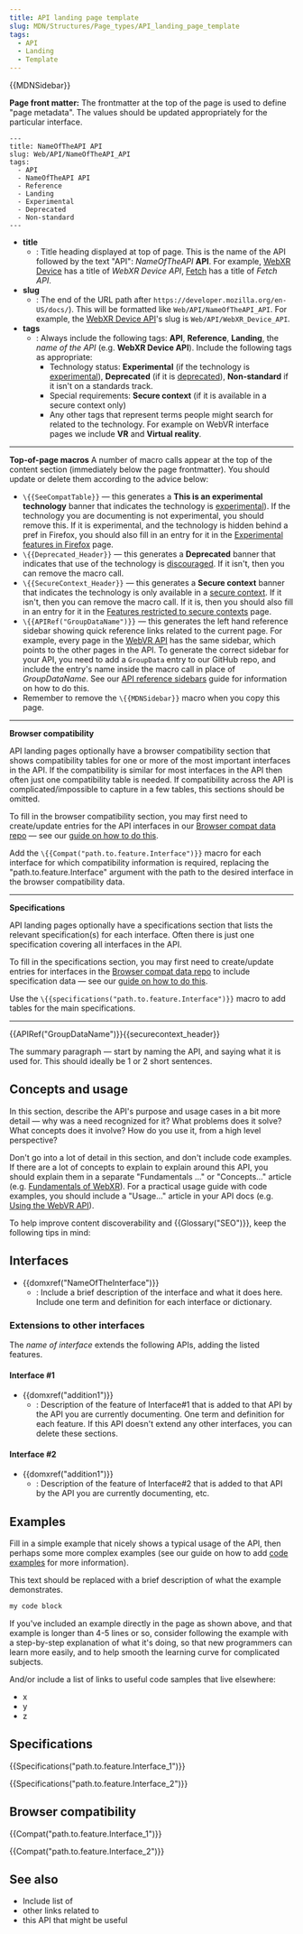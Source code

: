 ```yaml
---
title: API landing page template
slug: MDN/Structures/Page_types/API_landing_page_template
tags:
  - API
  - Landing
  - Template
---
```

{{MDNSidebar}}

**Page front matter:**
The frontmatter at the top of the page is used to define "page metadata".
The values should be updated appropriately for the particular interface.

```
---
title: NameOfTheAPI API
slug: Web/API/NameOfTheAPI_API
tags:
  - API
  - NameOfTheAPI API
  - Reference
  - Landing
  - Experimental
  - Deprecated
  - Non-standard
---
```

- **title**
  - : Title heading displayed at top of page.
      This is the name of the API followed by the text "API": _NameOfTheAPI_ **API**.
      For example, [WebXR Device](/en-US/docs/Web/API/WebXR_Device_API) has a title of _WebXR Device API_, [Fetch](/en-US/docs/Web/API/Fetch_API) has a title of _Fetch API_.
- **slug**
  - : The end of the URL path after `https://developer.mozilla.org/en-US/docs/`).
      This will be formatted like `Web/API/NameOfTheAPI_API`.
      For example, the [WebXR Device API](/en-US/docs/Web/API/WebVR_API)'s slug is `Web/API/WebXR_Device_API`.
- **tags**
  - : Always include the following tags: **API**, **Reference**, **Landing**,  the _name of the API_ (e.g. **WebXR Device API**).
      Include the following tags as appropriate:
      - Technology status: **Experimental** (if the technology is [experimental](/en-US/docs/MDN/Guidelines/Conventions_definitions#experimental)), **Deprecated** (if it is [deprecated](/en-US/docs/MDN/Guidelines/Conventions_definitions#deprecated_and_obsolete)), **Non-standard** if it isn't on a standards track.
      - Special requirements: **Secure context** (if it is available in a secure context only)
      - Any other tags that represent terms people might search for related to the technology.
        For example on WebVR interface pages we include **VR** and **Virtual reality**.

---

**Top-of-page macros**
A number of macro calls appear at the top of the content section (immediately below the page frontmatter).
You should update or delete them according to the advice below:
- `\{{SeeCompatTable}}` — this generates a **This is an experimental technology** banner that indicates the technology is [experimental](/en-US/docs/MDN/Guidelines/Conventions_definitions#experimental)).
  If the technology you are documenting is not experimental, you should remove this.
  If it is experimental, and the technology is hidden behind a pref in Firefox, you should also fill in an entry for it in the [Experimental features in Firefox](/en-US/docs/Mozilla/Firefox/Experimental_features) page.
- `\{{Deprecated_Header}}` — this generates a **Deprecated** banner that indicates that use of the technology is [discouraged](/en-US/docs/MDN/Guidelines/Conventions_definitions#deprecated_and_obsolete).
  If it isn't, then you can remove the macro call.
- `\{{SecureContext_Header}}` — this generates a **Secure context** banner that indicates the technology is only available in a [secure context](/en-US/docs/Web/Security/Secure_Contexts).
  If it isn't, then you can remove the macro call.
  If it is, then you should also fill in an entry for it in the [Features restricted to secure contexts](/en-US/docs/Web/Security/Secure_Contexts/features_restricted_to_secure_contexts) page.
- `\{{APIRef("GroupDataName")}}` — this generates the left hand reference sidebar showing quick reference links related to the current page.
  For example, every page in the [WebVR API](/en-US/docs/Web/API/WebVR_API) has the same sidebar, which points to the other pages in the API.
  To generate the correct sidebar for your API, you need to add a `GroupData` entry to our GitHub repo, and include the entry's name inside the macro call in place of _GroupDataName_.
  See our [API reference sidebars](/en-US/docs/MDN/Contribute/Howto/Write_an_API_reference/Sidebars) guide for information on how to do this.
- Remember to remove the `\{{MDNSidebar}}` macro when you copy this page.

---

**Browser compatibility**

API landing pages optionally have a browser compatibility section that shows compatibility tables for one or more of the most important interfaces in the API. If the compatibility is similar for most interfaces in the API then often just one compatibility table is needed. If compatibility across the API is complicated/impossible to capture in a few tables, this sections should be omitted.

To fill in the browser compatibility section, you may first need to create/update entries for the API interfaces in our [Browser compat data repo](https://github.com/mdn/browser-compat-data) — see our [guide on how to do this](/en-US/docs/MDN/Structures/Compatibility_tables).

Add the `\{{Compat("path.to.feature.Interface")}}` macro for each interface for which compatibility information is required, replacing the "path.to.feature.Interface" argument with the path to the desired interface in the browser compatibility data.

---

**Specifications**

API landing pages optionally have a specifications section that lists the relevant specification(s) for each interface. Often there is just one specification covering all interfaces in the API.

To fill in the specifications section, you may first need to create/update entries for interfaces in the [Browser compat data repo](https://github.com/mdn/browser-compat-data) to include specification data — see our [guide on how to do this](/en-US/docs/MDN/Structures/Compatibility_tables).

Use the `\{{specifications("path.to.feature.Interface")}}` macro to add tables for the main specifications.

---

{{APIRef("GroupDataName")}}{{securecontext_header}}

The summary paragraph — start by naming the API, and saying what it is used for.
This should ideally be 1 or 2 short sentences.

## Concepts and usage

In this section, describe the API's purpose and usage cases in a bit more detail — why was a need recognized for it?
What problems does it solve? What concepts does it involve? How do you use it, from a high level perspective?

Don't go into a lot of detail in this section, and don't include code examples.
If there are a lot of concepts to explain to explain around this API, you should explain them in a separate "Fundamentals ..." or "Concepts..." article (e.g. [Fundamentals of WebXR](/en-US/docs/Web/API/WebXR_Device_API/Fundamentals)).
For a practical usage guide with code examples, you should include a "Usage..." article in your API docs (e.g. [Using the WebVR API](/en-US/docs/Web/API/WebVR_API/Using_the_WebVR_API)).

To help improve content discoverability and {{Glossary("SEO")}}, keep the following tips in mind:

## Interfaces

- {{domxref("NameOfTheInterface")}}
  - : Include a brief description of the interface and what it does here.
      Include one term and definition for each interface or dictionary.

### Extensions to other interfaces

The _name of interface_ extends the following APIs, adding the listed features.

#### Interface #1

- {{domxref("addition1")}}
  - : Description of the feature of Interface#1 that is added to that API by the API you are currently documenting.
      One term and definition for each feature. If this API doesn't extend any other interfaces, you can delete these sections.

#### Interface #2

- {{domxref("addition1")}}
  - : Description of the feature of Interface#2 that is added to that API by the API you are currently documenting, etc.

## Examples

Fill in a simple example that nicely shows a typical usage of the API, then perhaps some more complex examples (see our guide on how to add [code examples](/en-US/docs/MDN/Structures/Code_examples) for more information).

This text should be replaced with a brief description of what the example demonstrates.

```js
my code block
```

If you've included an example directly in the page as shown above, and that example is longer than 4-5 lines or so, consider following the example with a step-by-step explanation of what it's doing, so that new programmers can learn more easily, and to help smooth the learning curve for complicated subjects.

And/or include a list of links to useful code samples that live elsewhere:

- x
- y
- z

## Specifications

{{Specifications("path.to.feature.Interface_1")}}

{{Specifications("path.to.feature.Interface_2")}}

## Browser compatibility

{{Compat("path.to.feature.Interface_1")}}


{{Compat("path.to.feature.Interface_2")}}

## See also

- Include list of
- other links related to
- this API that might be useful
